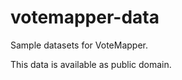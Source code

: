 votemapper-data
===============

Sample datasets for VoteMapper.

This data is available as public domain.
